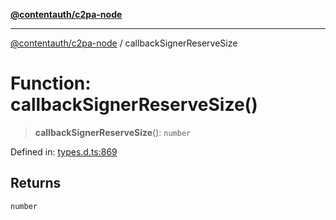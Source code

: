 [**@contentauth/c2pa-node**](../README.md)

***

[@contentauth/c2pa-node](../README.md) / callbackSignerReserveSize

# Function: callbackSignerReserveSize()

> **callbackSignerReserveSize**(): `number`

Defined in: [types.d.ts:869](https://github.com/contentauth/c2pa-node-v2/blob/c336e36bb30fc393837615821d0e64cbfdcdeea6/js-src/types.d.ts#L869)

## Returns

`number`

